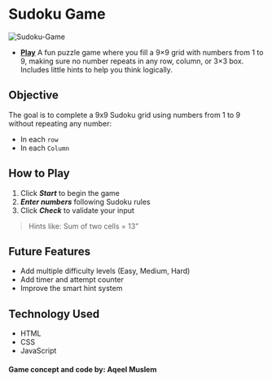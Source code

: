 # Sudoku Game

![Sudoku-Game](https://i.imgur.com/6HtEfW8.jpeg)

* **[Play](sudoku_game.surge.sh)**
A fun puzzle game where you fill a 9×9 grid with numbers from 1 to 9, making sure no number repeats in any row, column, or 3×3 box. Includes little hints to help you think logically.
## Objective

The goal is to complete a 9x9 Sudoku grid using numbers from 1 to 9 without repeating any number:

- In each `row`
- In each `Column`



## How to Play

1. Click ***Start*** to begin the game
2. ***Enter numbers*** following Sudoku rules
3. Click ***Check*** to validate your input
>  Hints like: Sum of two cells = 13”


##  Future Features

- Add multiple difficulty levels (Easy, Medium, Hard)
- Add timer and attempt counter
- Improve the smart hint system

## Technology Used

* HTML
* CSS
* JavaScript 

#### Game concept and code by: Aqeel Muslem